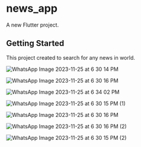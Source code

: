 # news_app

A new Flutter project.

## Getting Started

This project created to search for any news in world.

![WhatsApp Image 2023-11-25 at 6 30 14 PM](https://github.com/meslhy/news_app/assets/100445840/006487ad-c1ba-4b10-9436-9c86cb565bfc)

![WhatsApp Image 2023-11-25 at 6 30 16 PM](https://github.com/meslhy/news_app/assets/100445840/aad01760-2caa-45fa-9808-7943a4fb159a)

![WhatsApp Image 2023-11-25 at 6 34 02 PM](https://github.com/meslhy/news_app/assets/100445840/c9ff2de5-6b58-417a-87a2-9c6a85ccece6)

![WhatsApp Image 2023-11-25 at 6 30 15 PM (1)](https://github.com/meslhy/news_app/assets/100445840/414c3cda-d0c2-41c0-ad24-998ad1de88c7)

![WhatsApp Image 2023-11-25 at 6 30 16 PM](https://github.com/meslhy/news_app/assets/100445840/449f5e6c-0397-46bf-964a-1300e87644db)

![WhatsApp Image 2023-11-25 at 6 30 16 PM (2)](https://github.com/meslhy/news_app/assets/100445840/39c0d504-307a-48c5-9b36-d9d7367f6e6a)

![WhatsApp Image 2023-11-25 at 6 30 15 PM (2)](https://github.com/meslhy/news_app/assets/100445840/c54758de-174f-4c4d-a9e8-3249019079ee)



